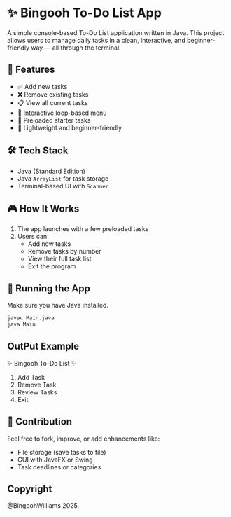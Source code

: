 # ✨ Bingooh To-Do List App

A simple console-based To-Do List application written in Java. This project allows users to manage daily tasks in a clean, interactive, and beginner-friendly way — all through the terminal.

## 📌 Features

- ✅ Add new tasks
- ❌ Remove existing tasks
- 📋 View all current tasks
- 🔁 Interactive loop-based menu
- 💾 Preloaded starter tasks
- 🚀 Lightweight and beginner-friendly

## 🛠️ Tech Stack

- Java (Standard Edition)
- Java `ArrayList` for task storage
- Terminal-based UI with `Scanner`

## 🎮 How It Works

1. The app launches with a few preloaded tasks
2. Users can:
   - Add new tasks
   - Remove tasks by number
   - View their full task list
   - Exit the program

## 🧪 Running the App

Make sure you have Java installed.

```bash or terminal
javac Main.java
java Main
```

## OutPut Example

✨ Bingooh To-Do List ✨

1. Add Task
2. Remove Task
3. Review Tasks
4. Exit

## 🤝 Contribution
Feel free to fork, improve, or add enhancements like:
 - File storage (save tasks to file)
 - GUI with JavaFX or Swing
 - Task deadlines or categories

## Copyright
@BingoohWilliams 2025.
